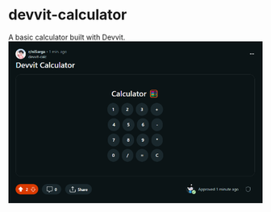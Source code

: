 # devvit-calculator
A basic calculator built with Devvit.
![](https://github.com/ni5arga/devvit-calculator/blob/main/Screenshot%202023-12-13%20205822.png?raw=true)
